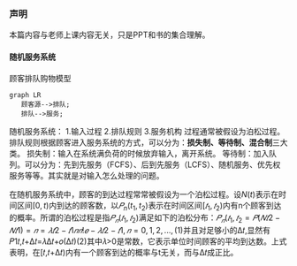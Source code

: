 ### 声明
本篇内容与老师上课内容无关，只是PPT和书的集合理解。
#### 随机服务系统
顾客排队购物模型
```mermaid
graph LR
   顾客源-->排队;
   排队-->服务;
```
随机服务系统：
    1.输入过程
    2.排队规则
    3.服务机构
过程通常被假设为泊松过程。
排队规则根据顾客进入服务系统的方式，可以分为：**损失制、等待制、混合制**三大类。
损失制：输入在系统满负荷的时候放弃输入，离开系统。
等待制：加入队列。可以分为：先到先服务（FCFS）、后到先服务（LCFS）、随机服务、优先权服务等等。其实就是对输入怎么处理的问题。

在随机服务系统中，顾客的到达过程常常被假设为一个泊松过程。设$N(t)$表示在时间区间$[0,t)$内到达的顾客数，以$𝑃_n(t_1,t_2)$表示在时间区间$[𝑡_1,𝑡_2)$内有n个顾客到达的概率。所谓的泊松过程是指$𝑃_𝑛(𝑡_1,𝑡_2)$满足如下的泊松分布：$𝑃_𝑛(𝑡_1,𝑡_2=𝑃(𝑁𝑡2−𝑁𝑡1)=𝑛=𝜆𝑡2−𝑡1𝑛𝑛!𝑒−𝜆𝑡2−𝑡1,𝑛=0,1,2,...,(1)$并且对足够小的Δ𝑡,显然有𝑃1𝑡,𝑡+Δ𝑡=𝜆Δ𝑡+𝑜(Δ𝑡)(2)其中𝜆>0是常数，它表示单位时间顾客的平均到达数。上式表明，在[𝑡,𝑡+Δ𝑡)内有一个顾客到达的概率与t无关，而与Δ𝑡成正比。
